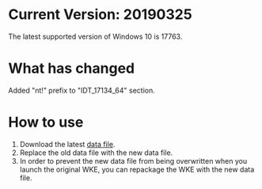 # Current Version: 20190325
The latest supported version of Windows 10 is 17763.  
# What has changed
Added "nt!" prefix to "IDT_17134_64" section. 
# How to use
1. Download the latest [data file](https://raw.githubusercontent.com/AxtMueller/Windows-Kernel-Explorer/master/data/WindowsKernelExplorer.dat).
2. Replace the old data file with the new data file.
3. In order to prevent the new data file from being overwritten when you launch the original WKE, you can repackage the WKE with the new data file.
